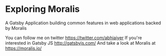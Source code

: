 # Exploring Moralis

A Gatsby Application building common features in web applications backed by Moralis

You can follow me on twitter https://twitter.com/abhiaiyer
If you're interested in Gatsby JS http://gatsbyjs.com/
And take a look at Moralis at https://moralis.io/

